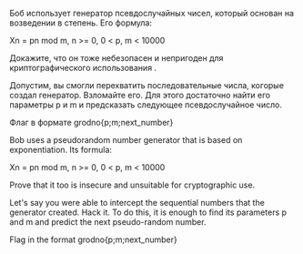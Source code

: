 Боб использует генератор псевдослучайных чисел, который основан на возведении в степень. Его формула:

Xn = pn mod m, n >= 0, 0 < p, m < 10000

Докажите, что он тоже небезопасен и непригоден для криптографического использования .

Допустим, вы смогли перехватить последовательные числа, когорые создал генератор. Взломайте его. Для этого достаточно найти его параметры p и m и предсказать следующее псевдослучайное число.

Флаг в формате grodno{p;m;next_number}

Bob uses a pseudorandom number generator that is based on exponentiation. Its formula:

Xn = pn mod m, n >= 0, 0 < p, m < 10000

Prove that it too is insecure and unsuitable for cryptographic use.

Let's say you were able to intercept the sequential numbers that the generator created. Hack it. To do this, it is enough to find its parameters p and m and predict the next pseudo-random number.

Flag in the format grodno{p;m;next_number}
